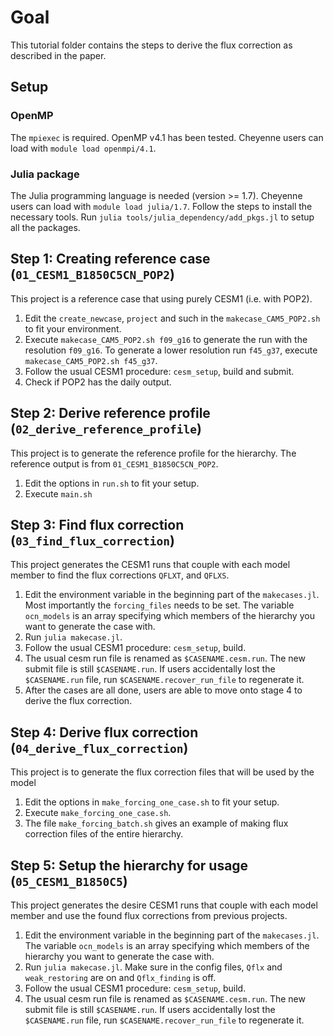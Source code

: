 # Goal

This tutorial folder contains the steps to derive the flux correction as described in the paper.

## Setup

### OpenMP

The `mpiexec` is required. OpenMP v4.1 has been tested. Cheyenne users can load with  `module load openmpi/4.1`.

### Julia package

The Julia programming language is needed (version >= 1.7). Cheyenne users can load with `module load julia/1.7`. Follow the steps to install the necessary tools. Run `julia tools/julia_dependency/add_pkgs.jl` to setup all the packages. 


## Step 1: Creating reference case (`01_CESM1_B1850C5CN_POP2`)

This project is a reference case that using purely CESM1 (i.e. with POP2).

1. Edit the `create_newcase`, `project` and such in the `makecase_CAM5_POP2.sh` to fit your environment.
2. Execute `makecase_CAM5_POP2.sh f09_g16` to generate the run with the resolution `f09_g16`. To generate a lower resolution run `f45_g37`, execute `makecase_CAM5_POP2.sh f45_g37`.
3. Follow the usual CESM1 procedure: `cesm_setup`, build and submit.
4. Check if POP2 has the daily output.

## Step 2: Derive reference profile (`02_derive_reference_profile`)

This project is to generate the reference profile for the hierarchy. The reference output is from `01_CESM1_B1850C5CN_POP2`.

1. Edit the options in `run.sh` to fit your setup.
2. Execute `main.sh`

## Step 3: Find flux correction (`03_find_flux_correction`)

This project generates the CESM1 runs that couple with each model member to find the flux corrections `QFLXT`, and `QFLXS`.
1. Edit the environment variable in the beginning part of the `makecases.jl`. Most importantly the `forcing_files` needs to be set. The variable `ocn_models` is an array specifying which members of the hierarchy you want to generate the case with.
2. Run `julia makecase.jl`.
3. Follow the usual CESM1 procedure: `cesm_setup`, build.
4. The usual cesm run file is renamed as `$CASENAME.cesm.run`. The new submit file is still `$CASENAME.run`. If users accidentally lost the `$CASENAME.run` file, run `$CASENAME.recover_run_file` to regenerate it.
5. After the cases are all done, users are able to move onto stage 4 to derive the flux correction.


## Step 4: Derive flux correction (`04_derive_flux_correction`)

This project is to generate the flux correction files that will be used by the model

1. Edit the options in `make_forcing_one_case.sh` to fit your setup.
2. Execute `make_forcing_one_case.sh`.
3. The file `make_forcing_batch.sh` gives an example of making flux correction files of the entire hierarchy.

## Step 5: Setup the hierarchy for usage (`05_CESM1_B1850C5`)

This project generates the desire CESM1 runs that couple with each model member and use the found flux corrections from previous projects.

1. Edit the environment variable in the beginning part of the `makecases.jl`. The variable `ocn_models` is an array specifying which members of the hierarchy you want to generate the case with.
2. Run `julia makecase.jl`. Make sure in the config files, `Qflx` and `weak_restoring` are on and `Qflx_finding` is off.
4. Follow the usual CESM1 procedure: `cesm_setup`, build.
5. The usual cesm run file is renamed as `$CASENAME.cesm.run`. The new submit file is still `$CASENAME.run`. If users accidentally lost the `$CASENAME.run` file, run `$CASENAME.recover_run_file` to regenerate it.
